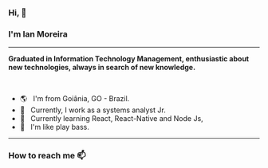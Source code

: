 ### Hi, 👋
### I'm Ian Moreira 
<!--
**moreira-ian/moreira-ian** is a ✨ _special_ ✨ repository because its `README.md` (this file) appears on your GitHub profile.
-->
<hr/>

**Graduated in Information Technology Management, enthusiastic about new technologies, always in search of new knowledge.**

<br/>

- :earth_americas: &nbsp; I'm from Goiânia, GO - Brazil.
- :office: &nbsp; Currently, I work as a systems analyst Jr.
- :rocket: &nbsp; Currently learning React, React-Native and Node Js, 
- :guitar: &nbsp; I'm like play bass.

<hr/>

### How to reach me 📫 
<br/>


